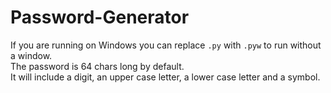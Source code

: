 # Password-Generator
If you are running on Windows you can replace `.py` with `.pyw` to run without a window.  
The password is 64 chars long by default.  
It will include a digit, an upper case letter, a lower case letter and a symbol.  
